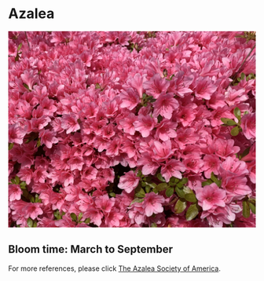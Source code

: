 <h1> Azalea </h1>
<img src="Azalea.jpg" alt="Azalea">
<h2> Bloom time: March to September </h2>
<p> For more references, please click <a href="https://www.azaleas.org/azalea-basics/">The Azalea Society of America</a>.</p>

